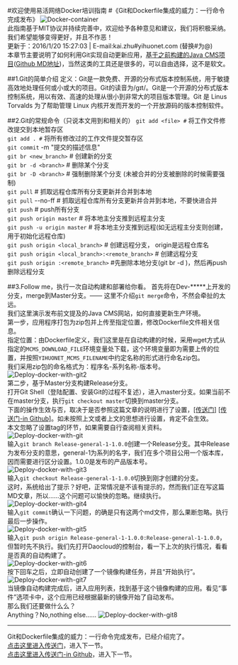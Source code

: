 #欢迎使用易活网络Docker培训指南
#《Git和Dockerfile集成的威力：一行命令完成发布》
![Docker-container](http://a.oss.yihuonet.com/storage/Docker-container.png)      
此指南基于MIT协议并持续完善中，欢迎给予各种意见和建议，我们将积极采纳。我们希望能够变得更好，并且不作恶！     
更新于：2016/1/20 15:27:03  | E-mail:kai.zhu#yihuonet.com (替换#为@)    
本章节主要说明了如何利用Git实现自动更新应用，[基于之前构建的Java CMS项目](first-docker-deploy-automatic.html "[first-docker-deploy.html]")([Github MD地址](first-docker-deploy-automatic.md "[first-docker-deploy.md]"))，当然这类的工具还是很多的，可以自由选择，这不是软文。

##1.Git的简单介绍
定义：Git是一款免费、开源的分布式版本控制系统，用于敏捷高效地处理任何或小或大的项目。Git的读音为/gɪt/。Git是一个开源的分布式版本控制系统，用以有效、高速的处理从很小到非常大的项目版本管理。Git 是 Linus Torvalds 为了帮助管理 Linux 内核开发而开发的一个开放源码的版本控制软件。

##2.Git的常规命令（只说本文用到和相关的）
`git add <file> #`  将工作文件修改提交到本地暂存区    
`git add . #`  将所有修改过的工作文件提交暂存区    
`git commit`  -m "提交的描述信息"    
`git br <new_branch>`  # 创建新的分支    
`git br -d <branch>`  # 删除某个分支    
`git br -D <branch>`  # 强制删除某个分支 (未被合并的分支被删除的时候需要强制)    
`git pull`  # 抓取远程仓库所有分支更新并合并到本地    
`git pull`  --no-ff # 抓取远程仓库所有分支更新并合并到本地，不要快进合并    
`git push`  # push所有分支    
`git push origin master`  # 将本地主分支推到远程主分支    
`git push -u origin master`  # 将本地主分支推到远程(如无远程主分支则创建，用于初始化远程仓库)    
`git push origin <local_branch>`  # 创建远程分支， origin是远程仓库名    
`git push origin <local_branch>:<remote_branch>`  # 创建远程分支    
`git push origin :<remote_branch>`  #先删除本地分支(git br -d <branch>)，然后再push删除远程分支    

##3.Follow me，执行一次自动构建和部署给你看。
首先将在Dev-\*****上开发的分支，merge到Master分支。—— 这里不介绍`git merge`命令，不然会牵扯的太远。    
我们这里演示发布前文提及的Java CMS网站，如何直接更新生产环境。    
第一步，应用程序打包为zip包并上传至指定位置，修改Dockerfile文件相关信息。    
指定位置：由Dockerfile定义，我们这里是在自动构建的时候，采用wget方式从指定的`MCMS_DOWNLOAD_FILE`环境变量处下载，这个环境变量即为需要上传的位置，并按照`YIHUONET_MCMS_FILENAME`中约定名称的形式进行命名zip包。    
我们采用zip包的命名格式为：程序名-系列名称-版本号。
![Deploy-docker-with-git2](http://a.oss.yihuonet.com/storage/guide-book/Deploy-docker-with-git2.png)    
第二步，基于Master分支构建Release分支。    
打开Git Shell（登陆配置、安装Git的过程不复述），进入master分支。如果当前不在master分支，执行`git checkout master`切换到master分支。    
下面的操作生效与否，取决于是否参照这篇文章的说明进行了设置，[[传送门]](first-docker-deploy-automatic.html "[first-docker-deploy-automatic.html]") [[传送门-in Github]](first-docker-deploy-automatic.md "[first-docker-deploy-automatic.md]")。如未按照上文或者上文的思想进行设置，肯定不会生效。    
本文忽略了设置tag的环节，如果需要自行查阅相关资料。    
![Deploy-docker-with-git](http://a.oss.yihuonet.com/storage/guide-book/Deploy-docker-with-git.png)    
输入`git branch Release-general-1-1.0.0`创建一个Release分支。其中Release为发布分支的意思，general-1为系列的名字，我们在多个项目公用一个版本库，因而需要进行区分设置。1.0.0是发布的产品版本号。    
![Deploy-docker-with-git3](http://a.oss.yihuonet.com/storage/guide-book/Deploy-docker-with-git3.png)    
输入`git checkout Release-general-1-1.0.0`切换到刚才创建的分支。    
这时，系统给出了提示？好吧，正常情况是不该有提示的，然而我们正在写这篇MD文章，所以……这个问题可以愉快的忽略。继续执行。    
![Deploy-docker-with-git4](http://a.oss.yihuonet.com/storage/guide-book/Deploy-docker-with-git4.png)    
输入`git commit`确认一下问题，的确是只有这两个md文件，那么果断忽略。执行最后一步操作。    
![Deploy-docker-with-git5](http://a.oss.yihuonet.com/storage/guide-book/Deploy-docker-with-git5.png)    
输入`git push origin Release-general-1-1.0.0:Release-general-1-1.0.0`，但暂时先不执行。我们先打开Daocloud的控制台，看一下上次的执行情况，看看是否真的自动构建了。    
![Deploy-docker-with-git6](http://a.oss.yihuonet.com/storage/guide-book/Deploy-docker-with-git6.png)    
按下回车之后，立即自动创建了一个镜像构建任务，并且“开始执行”。    
![Deploy-docker-with-git7](http://a.oss.yihuonet.com/storage/guide-book/Deploy-docker-with-git7.png)    
当镜像自动构建完成后，进入应用列表，找到基于这个镜像构建的应用。看见“事件”选项卡中，这个应用已经根据最新的镜像开始了自动发布。    
那么我们还要做什么么？    
Anything？No,nothing else……
![Deploy-docker-with-git8](http://a.oss.yihuonet.com/storage/guide-book/Deploy-docker-with-git8.png)    

----------
    
Git和Dockerfile集成的威力：一行命令完成发布，已经介绍完了。    
[点击这里进入传送门](first-docker-deploy-automatic-git.html "[#]")，进入下一节。    
[点击这里进入传送门-in Github](first-docker-deploy-automatic-git.md "[#]")，进入下一节。